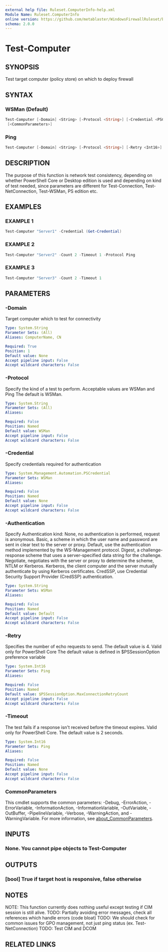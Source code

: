 ```yaml
---
external help file: Ruleset.ComputerInfo-help.xml
Module Name: Ruleset.ComputerInfo
online version: https://github.com/metablaster/WindowsFirewallRuleset/blob/master/Modules/Ruleset.ComputerInfo/Help/en-US/Test-Computer.md
schema: 2.0.0
---
```


# Test-Computer

## SYNOPSIS

Test target computer (policy store) on which to deploy firewall

## SYNTAX

### WSMan (Default)

```powershell
Test-Computer [-Domain] <String> [-Protocol <String>] [-Credential <PSCredential>] [-Authentication <String>]
 [<CommonParameters>]
```

### Ping

```powershell
Test-Computer [-Domain] <String> [-Protocol <String>] [-Retry <Int16>] [-Timeout <Int16>] [<CommonParameters>]
```

## DESCRIPTION

The purpose of this function is network test consistency, depending on whether PowerShell
Core or Desktop edition is used and depending on kind of test needed, since parameters are
different for Test-Connection, Test-NetConnection, Test-WSMan, PS edition etc.

## EXAMPLES

### EXAMPLE 1

```powershell
Test-Computer "Server1" -Credential (Get-Credential)
```

### EXAMPLE 2

```powershell
Test-Computer "Server2" -Count 2 -Timeout 1 -Protocol Ping
```

### EXAMPLE 3

```powershell
Test-Computer "Server3" -Count 2 -Timeout 1
```

## PARAMETERS

### -Domain

Target computer which to test for connectivity

```yaml
Type: System.String
Parameter Sets: (All)
Aliases: ComputerName, CN

Required: True
Position: 1
Default value: None
Accept pipeline input: False
Accept wildcard characters: False
```

### -Protocol

Specify the kind of a test to perform.
Acceptable values are WSMan and Ping
The default is WSMan.

```yaml
Type: System.String
Parameter Sets: (All)
Aliases:

Required: False
Position: Named
Default value: WSMan
Accept pipeline input: False
Accept wildcard characters: False
```

### -Credential

Specify credentials required for authentication

```yaml
Type: System.Management.Automation.PSCredential
Parameter Sets: WSMan
Aliases:

Required: False
Position: Named
Default value: None
Accept pipeline input: False
Accept wildcard characters: False
```

### -Authentication

Specify Authentication kind:
None, no authentication is performed, request is anonymous.
Basic, a scheme in which the user name and password are sent in clear text to the server or proxy.
Default, use the authentication method implemented by the WS-Management protocol.
Digest, a challenge-response scheme that uses a server-specified data string for the challenge.
Negotiate, negotiates with the server or proxy to determine the scheme, NTLM or Kerberos.
Kerberos, the client computer and the server mutually authenticate by using Kerberos certificates.
CredSSP, use Credential Security Support Provider (CredSSP) authentication.

```yaml
Type: System.String
Parameter Sets: WSMan
Aliases:

Required: False
Position: Named
Default value: Default
Accept pipeline input: False
Accept wildcard characters: False
```

### -Retry

Specifies the number of echo requests to send.
The default value is 4.
Valid only for PowerShell Core
The default value is defined in $PSSessionOption preference variable

```yaml
Type: System.Int16
Parameter Sets: Ping
Aliases:

Required: False
Position: Named
Default value: $PSSessionOption.MaxConnectionRetryCount
Accept pipeline input: False
Accept wildcard characters: False
```

### -Timeout

The test fails if a response isn't received before the timeout expires.
Valid only for PowerShell Core.
The default value is 2 seconds.

```yaml
Type: System.Int16
Parameter Sets: Ping
Aliases:

Required: False
Position: Named
Default value: None
Accept pipeline input: False
Accept wildcard characters: False
```

### CommonParameters

This cmdlet supports the common parameters: -Debug, -ErrorAction, -ErrorVariable, -InformationAction, -InformationVariable, -OutVariable, -OutBuffer, -PipelineVariable, -Verbose, -WarningAction, and -WarningVariable. For more information, see [about_CommonParameters](http://go.microsoft.com/fwlink/?LinkID=113216).

## INPUTS

### None. You cannot pipe objects to Test-Computer

## OUTPUTS

### [bool] True if target host is responsive, false otherwise

## NOTES

NOTE: This function currently does nothing useful except testing if CIM session is still alive.
TODO: Partially avoiding error messages, check all references which handle errors (code bloat)
TODO: We should check for common issues for GPO management, not just ping status (ex.
Test-NetConnection)
TODO: Test CIM and DCOM

## RELATED LINKS
